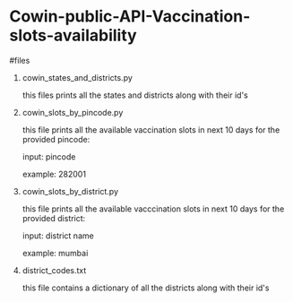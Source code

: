 # Cowin-public-API-Vaccination-slots-availability

#files

1. cowin_states_and_districts.py

    this files prints all the states and districts along with their id's
 
2. cowin_slots_by_pincode.py

    this file prints all the available vaccination slots in next 10 days for the provided pincode:
    
    input: pincode
    
    example: 282001 
 
3. cowin_slots_by_district.py

    this file prints all the available vacccination slots in next 10 days for the provided district:
    
    input: district name
    
    example: mumbai
 
4. district_codes.txt

    this file contains a dictionary of all the districts along with their id's
